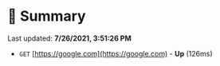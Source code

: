 # 📖 Summary
Last updated: **7/26/2021, 3:51:26 PM**

- `GET` [https://google.com](https://google.com) - **Up** (126ms)
